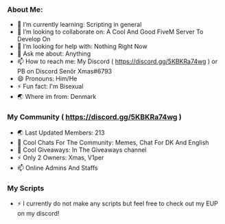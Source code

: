 ### About Me:
- 🌱 I’m currently learning: Scripting in general
- 👯 I’m looking to collaborate on: A Cool And Good FiveM Server To Develop On
- 🤔 I’m looking for help with: Nothing Right Now
- 💬 Ask me about: Anything
- 📫 How to reach me: My Discord ( https://discord.gg/5KBKRa74wg ) or PB on Discord Senõr Xmas#6793
- 😄 Pronouns: Him/He
- ⚡ Fun fact: I'm Bisexual
- 🌏 Where im from: Denmark

### My Community ( https://discord.gg/5KBKRa74wg )
- 🌏 Last Updated Members: 213
- 💬 Cool Chats For The Community: Memes, Chat For DK And English
- 🎉 Cool Giveaways: In The Giveaways channel
- ⚡ Only 2 Owners: Xmas, V1per
- 📫 Online Admins And Staffs

### My Scripts
- ⚡ I currently do not make any scripts but feel free to check out my EUP on my discord!
